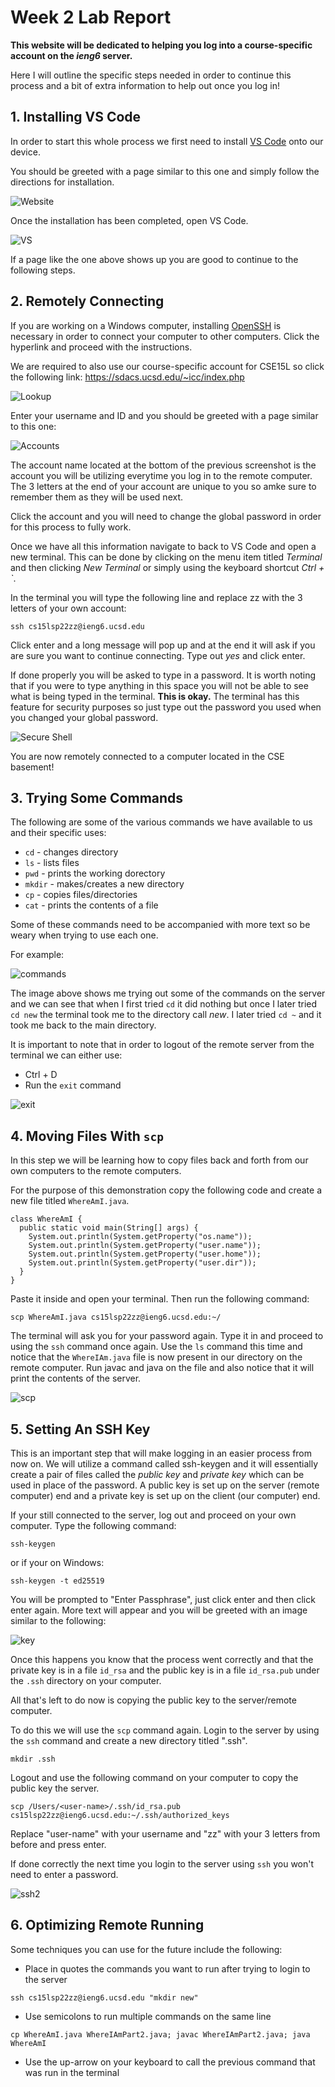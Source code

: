 # Week 2 Lab Report

**This website will be dedicated to helping you log into a course-specific account on the *ieng6* server.**

Here I will outline the specific steps needed in order to continue this process and a bit of extra information to help out once you log in!

## 1. Installing VS Code

In order to start this whole process we first need to install [VS Code](https://code.visualstudio.com/) onto our device.

You should be greeted with a page similar to this one and simply follow the directions for installation. 

![Website](install.png)

Once the installation has been completed, open VS Code.

![VS](vs.png)

If a page like the one above shows up you are good to continue to the following steps.

## 2. Remotely Connecting

If you are working on a Windows computer, installing [OpenSSH](https://docs.microsoft.com/en-us/windows-server/administration/openssh/openssh_install_firstuse) is necessary in order to connect your computer to other computers. Click the hyperlink and proceed with the instructions. 

We are required to also use our course-specific account for CSE15L so click the following link:
https://sdacs.ucsd.edu/~icc/index.php

![Lookup](lookup.png)

Enter your username and ID and you should be greeted with a page similar to this one:

![Accounts](account.png)

The account name located at the bottom of the previous screenshot is the account you will be utilizing everytime you log in to the remote computer. The 3 letters at the end of your account are unique to you so amke sure to remember them as they will be used next. 

Click the account and you will need to change the global password in order for this process to fully work.

Once we have all this information navigate to back to VS Code and open a new terminal. This can be done by clicking on the menu item titled *Terminal* and then clicking *New Terminal* or simply using the keyboard shortcut *Ctrl + `*.

In the terminal you will type the following line and replace zz with the 3 letters of your own account: 
```
ssh cs15lsp22zz@ieng6.ucsd.edu
```

Click enter and a long message will pop up and at the end it will ask if you are sure you want to continue connecting. Type out *yes* and click enter. 

If done properly you will be asked to type in a password. It is worth noting that if you were to type anything in this space you will not be able to see what is being typed in the terminal. **This is okay.** The terminal has this feature for security purposes so just type out the password you used when you changed your global password. 

![Secure Shell](ssh.png)

You are now remotely connected to a computer located in the CSE basement!

## 3. Trying Some Commands

The following are some of the various commands we have available to us and their specific uses: 

- `cd` - changes directory
- `ls` - lists files
- `pwd` - prints the working dorectory
- `mkdir` - makes/creates a new directory
- `cp` - copies files/directories
- `cat` - prints the contents of a file

Some of these commands need to be accompanied with more text so be weary when trying to use each one. 

For example: 

![commands](some.png)

The image above shows me trying out some of the commands on the server and we can see that when I first tried `cd` it did nothing but once I later tried `cd new` the terminal took me to the directory call *new*. I later tried `cd ~` and it took me back to the main directory.

It is important to note that in order to logout of the remote server from the terminal we can either use: 

- Ctrl + D
- Run the `exit` command

![exit](exit.png)

## 4. Moving Files With `scp`

In this step we will be learning how to copy files back and forth from our own computers to the remote computers.

For the purpose of this demonstration copy the following code and create a new file titled `WhereAmI.java`. 

```
class WhereAmI {
  public static void main(String[] args) {
    System.out.println(System.getProperty("os.name"));
    System.out.println(System.getProperty("user.name"));
    System.out.println(System.getProperty("user.home"));
    System.out.println(System.getProperty("user.dir"));
  }
}
```

Paste it inside and open your terminal. Then run the following command: 

`scp WhereAmI.java cs15lsp22zz@ieng6.ucsd.edu:~/`

The terminal will ask you for your password again. Type it in and proceed to using the `ssh` command once again. Use the `ls` command this time and notice that the `WhereIAm.java` file is now present in our directory on the remote computer. Run javac and java on the file and also notice that it will print the contents of the server.

![scp](scp.png)

## 5. Setting An SSH Key

This is an important step that will make logging in an easier process from now on. We will utilize a command called ssh-keygen and it will essentially create a pair of files called the *public key* and *private key* which can be used in place of the password. A public key is set up on the server (remote computer) end and a private key is set up on the client (our computer) end. 

If your still connected to the server, log out and proceed on your own computer. Type the following command: 

`ssh-keygen`

or if your on Windows:

`ssh-keygen -t ed25519`

You will be prompted to "Enter Passphrase", just click enter and then click enter again. More text will appear and you will be greeted with an image similar to the following: 

![key](key.png)

Once this happens you know that the process went correctly and that the private key is in a file `id_rsa` and the public key is in a file `id_rsa.pub` under the `.ssh` directory on your computer.

All that's left to do now is copying the public key to the server/remote computer. 

To do this we will use the `scp` command again. Login to the server by using the `ssh` command and create a new directory titled ".ssh".

`mkdir .ssh`

Logout and use the following command on your computer to copy the public key the server. 

`scp /Users/<user-name>/.ssh/id_rsa.pub cs15lsp22zz@ieng6.ucsd.edu:~/.ssh/authorized_keys`

Replace "user-name" with your username and "zz" with your 3 letters from before and press enter.

If done correctly the next time you login to the server using `ssh` you won't need to enter a password.

![ssh2](ssh2.png)

## 6. Optimizing Remote Running

Some techniques you can use for the future include the following:

- Place in quotes the commands you want to run after trying to login to the server

`ssh cs15lsp22zz@ieng6.ucsd.edu "mkdir new"`

- Use semicolons to run multiple commands on the same line

`cp WhereAmI.java WhereIAmPart2.java; javac WhereIAmPart2.java; java WhereAmI`

- Use the up-arrow on your keyboard to call the previous command that was run in the terminal